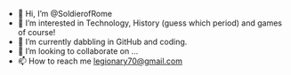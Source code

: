 - 👋 Hi, I’m @SoldierofRome
- 👀 I’m interested in Technology, History (guess which period) and games of course!
- 🌱 I’m currently dabbling in GitHub and coding.  
- 💞️ I’m looking to collaborate on ...
- 📫 How to reach me legionary70@gmail.com

<!---
SoldierofRome/SoldierofRome is a ✨ special ✨ repository because its `README.md` (this file) appears on your GitHub profile.
You can click the Preview link to take a look at your changes.
--->
